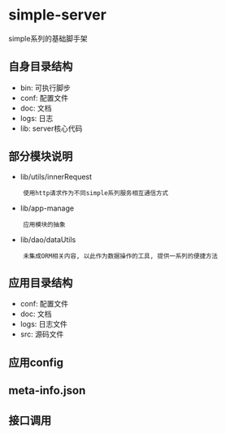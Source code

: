 # simple-server
simple系列的基础脚手架  

## 自身目录结构
* bin: 可执行脚步
* conf: 配置文件
* doc: 文档
* logs: 日志
* lib: server核心代码

## 部分模块说明
* lib/utils/innerRequest  
```
    使用http请求作为不同simple系列服务相互通信方式
```
* lib/app-manage
```
    应用模块的抽象
```
* lib/dao/dataUtils
```
    未集成ORM相关内容, 以此作为数据操作的工具, 提供一系列的便捷方法
```

## 应用目录结构
* conf: 配置文件
* doc: 文档
* logs: 日志文件
* src: 源码文件

## 应用config
## meta-info.json
## 接口调用

